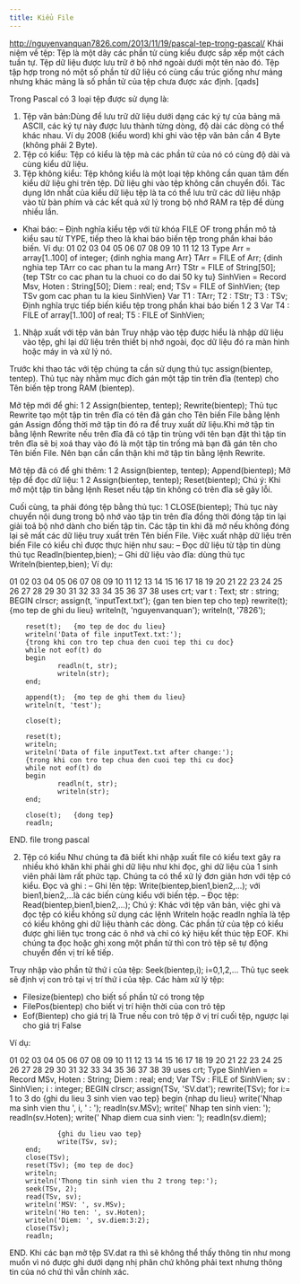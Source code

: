 ```yaml
---
title: Kiểu File
---
```

http://nguyenvanquan7826.com/2013/11/19/pascal-tep-trong-pascal/
 Khái niệm về tệp:
Tệp là một dãy các phần tử cùng kiểu được sắp xếp một cách tuần tự. Tệp dữ liệu được lưu trữ ở bộ nhớ ngoài dưới một tên nào đó.
Tệp tập hợp trong nó một số phần tử dữ liệu có cùng cấu trúc giống như mảng nhưng khác mảng là số phần tử của tệp chưa được xác định.
[qads]

Trong Pascal có 3 loại tệp được sử dụng là:
1. Tệp văn bản:Dùng để lưu trữ dữ liệu dưới dạng các ký tự của bảng mã ASCII, các ký tự này được lưu thành từng dòng, độ dài các dòng có thể khác nhau. Ví dụ 2008 (kiểu word) khi ghi vào tệp văn bản cần 4 Byte (không phải 2 Byte).
2. Tệp có kiểu: Tệp có kiểu là tệp mà các phần tử của nó có cùng độ dài và cùng kiểu dữ liệu.
3. Tệp không kiểu: Tệp không kiểu là một loại tệp không cần quan tâm đến kiểu dữ liệu ghi trên tệp. Dữ liệu ghi vào tệp không cần chuyển đổi.
 Tác dụng lớn nhất của kiểu dữ liệu tệp là ta có thể lưu trữ các dữ liệu nhập vào từ bàn phím và các kết quả xử lý trong bộ nhớ RAM ra tệp để dùng nhiều lần.
* Khai báo:
– Định nghĩa kiểu tệp với từ khóa FILE OF trong phần mô tả kiểu sau từ TYPE, tiếp theo là khai báo biến tệp trong phần khai báo biến.
Ví dụ:
01
02
03
04
05
06
07
08
09
10
11
12
13
Type
    Arr = array[1..100] of integer; {dinh nghia mang Arr}
    TArr = FILE of Arr; {dinh nghia tep TArr co cac phan tu la mang Arr}
    TStr = FILE of String[50]; {tep TStr co cac phan tu la chuoi co do dai 50 ky tu}
    SinhVien = Record
        Msv, Hoten : String[50];
        Diem : real;
    end;
    TSv = FILE of SinhVien; {tep TSv gom cac phan tu la kieu SinhVien}
Var
    T1 : TArr;
    T2 : TStr;
    T3 : TSv;
Định nghĩa trực tiếp biến kiểu tệp trong phần khai báo biến
1
2
3
Var
    T4 : FILE of array[1..100] of real;
    T5 : FILE of SinhVien;
1. Nhập xuất với tệp văn bản
Truy nhập vào tệp được hiểu là nhập dữ liệu vào tệp, ghi lại dữ liệu trên thiết bị nhớ ngoài, đọc dữ liệu đó ra màn hình hoặc máy in và xử lý nó.

Trước khi thao tác với tệp chúng ta cần sử dụng thủ tục assign(bientep, tentep). Thủ tục này nhằm mục đích gán một tập tin trên đĩa (tentep) cho Tên biến tệp trong RAM (bientep).

Mở tệp mới để ghi:
1
2
Assign(bientep, tentep);
Rewrite(bientep);
Thủ tục Rewrite tạo một tập tin trên đĩa có tên đã gán cho Tên biến File bằng lệnh gán Assign đồng thời mở tập tin đó ra để truy xuất dữ liệu.Khi mở tập tin bằng lệnh Rewrite nếu trên đĩa đã có tập tin trùng với tên bạn đặt thì tập tin trên đĩa sẽ bị xoá thay vào đó là một tập tin trống mà bạn đã gán tên cho Tên biến File. Nên bạn cần cẩn thận khi mở tập tin bằng lệnh Rewrite.

Mở tệp đã có để ghi thêm:
1
2
Assign(bientep, tentep);
Append(bientep);
Mở tệp để đọc dữ liệu:
1
2
Assign(bientep, tentep);
Reset(bientep);
Chú ý: Khi mở một tập tin bằng lệnh Reset nếu tập tin không có trên đĩa sẽ gây lỗi.

Cuối cùng, ta phải đóng tệp bằng thủ tục:
1
CLOSE(bientep);
Thủ tục này chuyển nội dung trong bộ nhớ vào tập tin trên đĩa đồng thời đóng tập tin lại giải toả bộ nhớ dành cho biến tập tin. Các tập tin khi đã mở nếu không đóng lại sẽ mất các dữ liệu truy xuất trên Tên biến File.
Việc xuất nhập dữ liệu trên biến File có kiểu chỉ được thực hiện như sau:
– Ðọc dữ liệu từ tập tin dùng thủ tục Readln(bientep,bien);
– Ghi dữ liệu vào đĩa: dùng thủ tục Writeln(bientep,bien);
Ví dụ:

01
02
03
04
05
06
07
08
09
10
11
12
13
14
15
16
17
18
19
20
21
22
23
24
25
26
27
28
29
30
31
32
33
34
35
36
37
38
uses crt;
var
        t : Text;
        str : string;
BEGIN
        clrscr;
        assign(t, 'inputText.txt'); {gan ten bien tep cho tep}
        rewrite(t); {mo tep de ghi du lieu}
        writeln(t, 'nguyenvanquan');
        writeln(t, '7826');
 
        reset(t);   {mo tep de doc du lieu}
        writeln('Data of file inputText.txt:');
        {trong khi con tro tep chua den cuoi tep thi cu doc}
        while not eof(t) do
        begin
                readln(t, str);
                writeln(str);
        end;
 
        append(t);  {mo tep de ghi them du lieu}
        writeln(t, 'test');
 
        close(t);
 
        reset(t);
        writeln;
        writeln('Data of file inputText.txt after change:');
        {trong khi con tro tep chua den cuoi tep thi cu doc}
        while not eof(t) do
        begin
                readln(t, str);
                writeln(str);
        end;
 
        close(t);   {dong tep}
        readln;
END.
file trong pascal

2. Tệp có kiểu
Như chúng ta đã biết khi nhập xuất file có kiểu text gây ra nhiều khó khăn khi phải ghi dữ liệu như khi đọc, ghi dữ liệu của 1 sinh viên phải làm rất phức tạp. Chúng ta có thể xử lý đơn giản hơn với tệp có kiểu.
Đọc và ghi :
– Ghi lên tệp: Write(bientep,bien1,bien2,…); với bien1,bien2,…là các biến cùng kiểu với biến tệp.
– Đọc tệp: Read(bientep,bien1,bien2,…);
Chú ý:
Khác với tệp văn bản, việc ghi và đọc tệp có kiểu không sử dụng các lệnh Writeln hoặc readln nghĩa là tệp có kiểu không ghi dữ liệu thành các dòng. Các phần tử của tệp có kiểu được ghi liên tục trong các ô nhớ và chỉ có ký hiệu kết thúc tệp EOF. Khi chúng ta đọc hoặc ghi xong một phần tử thì con trỏ tệp sẽ tự động chuyển đến vị trí kế tiếp.

Truy nhập vào phần tử thứ i của tệp: Seek(bientep,i); i=0,1,2,…
Thủ tục seek sẽ định vị con trỏ tại vị trí thứ i của tệp.
Các hàm xử lý tệp:
* Filesize(bientep) cho biết số phần tử có trong tệp
* FilePos(bientep) cho biết vị trí hiện thời của con trỏ tệp
* Eof(Bientep) cho giá trị là True nếu con trỏ tệp ở vị trí cuối tệp, ngược lại cho giá trị False

Ví dụ:

01
02
03
04
05
06
07
08
09
10
11
12
13
14
15
16
17
18
19
20
21
22
23
24
25
26
27
28
29
30
31
32
33
34
35
36
37
38
39
uses crt;
Type
        SinhVien = Record
                MSv, Hoten : String;
                Diem : real;
        end;
Var
        TSv : FILE of SinhVien;
        sv : SinhVien;
        i : integer;
BEGIN
        clrscr;
        assign(TSv, 'SV.dat');
        rewrite(TSv);
        for i:= 1 to 3 do {ghi du lieu 3 sinh vien vao tep}
        begin
                {nhap du lieu}
                write('Nhap ma sinh vien thu ', i, ' : ');
                readln(sv.MSv);
                write('   Nhap ten sinh vien: ');
                readln(sv.Hoten);
                write('   Nhap diem cua sinh vien: ');
                readln(sv.diem);
 
                {ghi du lieu vao tep}
                write(TSv, sv);
        end;
        close(TSv);
        reset(TSv); {mo tep de doc}
        writeln;
        writeln('Thong tin sinh vien thu 2 trong tep:');
        seek(TSv, 2);
        read(TSv, sv);
        writeln('MSV: ', sv.MSv);
        writeln('Ho ten: ', sv.Hoten);
        writeln('Diem: ', sv.diem:3:2);
        close(TSv);
        readln;
END.
Khi các bạn mở tệp SV.dat ra thì sẽ không thể thấy thông tin như mong muốn vì nó được ghi dưới dạng nhị phân chứ không phải text nhưng thông tin của nó chứ thì vẫn chính xác.